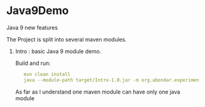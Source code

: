 # Java9Demo

Java 9 new features


The Project is split into several maven modules.


1) Intro : basic Java 9 module demo. 

   Build and run:
   ```yaml
      mvn clean install 
      java --module-path target/Intro-1.0.jar -m org.abondar.experimental.intro/org.abondar.experimental.intro.Welcome
   ```
   As far as I understand one maven module can have only one java module 
